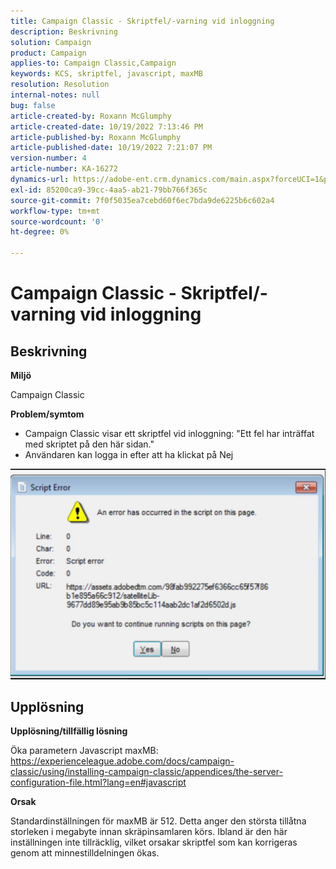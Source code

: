 ```yaml
---
title: Campaign Classic - Skriptfel/-varning vid inloggning
description: Beskrivning
solution: Campaign
product: Campaign
applies-to: Campaign Classic,Campaign
keywords: KCS, skriptfel, javascript, maxMB
resolution: Resolution
internal-notes: null
bug: false
article-created-by: Roxann McGlumphy
article-created-date: 10/19/2022 7:13:46 PM
article-published-by: Roxann McGlumphy
article-published-date: 10/19/2022 7:21:07 PM
version-number: 4
article-number: KA-16272
dynamics-url: https://adobe-ent.crm.dynamics.com/main.aspx?forceUCI=1&pagetype=entityrecord&etn=knowledgearticle&id=5216fb24-e24f-ed11-bba2-00224808679b
exl-id: 85200ca9-39cc-4aa5-ab21-79bb766f365c
source-git-commit: 7f0f5035ea7cebd60f6ec7bda9de6225b6c602a4
workflow-type: tm+mt
source-wordcount: '0'
ht-degree: 0%

---
```


# Campaign Classic - Skriptfel/-varning vid inloggning

## Beskrivning


<b>Miljö</b>

Campaign Classic

<b>Problem/symtom</b>

- Campaign Classic visar ett skriptfel vid inloggning: &quot;Ett fel har inträffat med skriptet på den här sidan.&quot;
- Användaren kan logga in efter att ha klickat på Nej


![](assets/___4d77ab25-e34f-ed11-bba2-00224808679b___.jpeg)


## Upplösning


<b>Upplösning/tillfällig lösning</b>

Öka parametern Javascript maxMB: https://experienceleague.adobe.com/docs/campaign-classic/using/installing-campaign-classic/appendices/the-server-configuration-file.html?lang=en#javascript

<b>Orsak</b>

Standardinställningen för maxMB är 512. Detta anger den största tillåtna storleken i megabyte innan skräpinsamlaren körs. Ibland är den här inställningen inte tillräcklig, vilket orsakar skriptfel som kan korrigeras genom att minnestilldelningen ökas.
